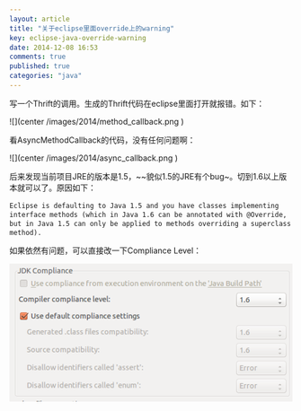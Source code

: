 ```yaml
---
layout: article
title: "关于eclipse里面override上的warning"
key: eclipse-java-override-warning
date: 2014-12-08 16:53
comments: true
published: true
categories: "java"
---
```


  写一个Thrift的调用。生成的Thrift代码在eclipse里面打开就报错。如下：

  ![](center /images/2014/method_callback.png  )

  看AsyncMethodCallback的代码，没有任何问题啊：

  ![](center /images/2014/async_callback.png  )

  后来发现当前项目JRE的版本是1.5，~~貌似1.5的JRE有个bug~。切到1.6以上版本就可以了。原因如下：

	Eclipse is defaulting to Java 1.5 and you have classes implementing interface methods (which in Java 1.6 can be annotated with @Override, but in Java 1.5 can only be applied to methods overriding a superclass method).

  如果依然有问题，可以直接改一下Compliance Level：

  ![](/assets/images/2014/compliance.png)
